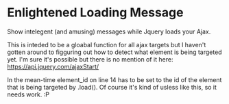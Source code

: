 # Enlightened Loading Message
Show intelegent (and amusing) messages while Jquery loads your Ajax. 

This is inteded to be a gloabal function for all ajax targets but I haven't gotten around to figguring out how to detect what element is being targeted yet. I'm sure it's possible but there is no mention of it here: https://api.jquery.com/ajaxStart/ 

In the mean-time element_id on line 14 has to be set to the id of the element that is being targeted by .load(). Of course it's kind of usless like this, so it needs work. :P
